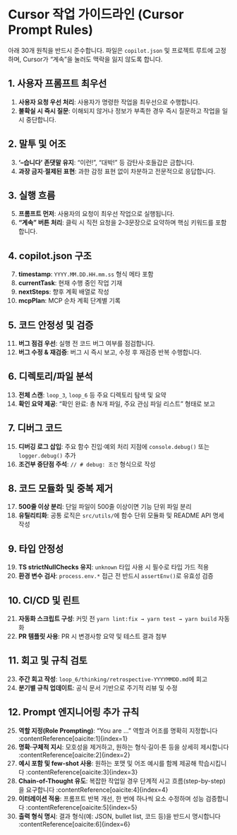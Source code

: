 # Cursor 작업 가이드라인 (Cursor Prompt Rules)

아래 30개 원칙을 반드시 준수합니다. 파일은 `copilot.json` 및 프로젝트 루트에 고정하며, Cursor가 “계속”을 눌러도 맥락을 잃지 않도록 합니다.

## 1. 사용자 프롬프트 최우선
1. **사용자 요청 우선 처리**: 사용자가 명령한 작업을 최우선으로 수행합니다.  
2. **불확실 시 즉시 질문**: 이해되지 않거나 정보가 부족한 경우 즉시 질문하고 작업을 일시 중단합니다.

## 2. 말투 및 어조
3. **‘–습니다’ 존댓말 유지**: “이런!”, “대박!” 등 감탄사·호들갑은 금합니다.  
4. **과장 금지·절제된 표현**: 과한 감정 표현 없이 차분하고 전문적으로 응답합니다.

## 3. 실행 흐름
5. **프롬프트 먼저**: 사용자의 요청이 최우선 작업으로 실행됩니다.  
6. **“계속” 버튼 처리**: 클릭 시 직전 요청을 2–3문장으로 요약하며 핵심 키워드를 포함합니다.

## 4. copilot.json 구조
7. **timestamp**: `YYYY.MM.DD.HH.mm.ss` 형식 메타 포함  
8. **currentTask**: 현재 수행 중인 작업 기재  
9. **nextSteps**: 향후 계획 배열로 작성  
10. **mcpPlan**: MCP 순차 계획 단계별 기록

## 5. 코드 안정성 및 검증
11. **버그 점검 우선**: 실행 전 코드 버그 여부를 점검합니다.  
12. **버그 수정 & 재검증**: 버그 시 즉시 보고, 수정 후 재검증 반복 수행합니다.

## 6. 디렉토리/파일 분석
13. **전체 스캔**: `loop_3`, `loop_6` 등 주요 디렉토리 탐색 및 요약  
14. **확인 요약 제공**: “확인 완료: 총 N개 파일, 주요 관심 파일 리스트” 형태로 보고

## 7. 디버그 코드
15. **디버깅 로그 삽입**: 주요 함수 진입·예외 처리 지점에 `console.debug()` 또는 `logger.debug()` 추가  
16. **조건부 중단점 주석**: `// # debug: 조건` 형식으로 작성

## 8. 코드 모듈화 및 중복 제거
17. **500줄 이상 분리**: 단일 파일이 500줄 이상이면 기능 단위 파일 분리  
18. **유틸리티화**: 공통 로직은 `src/utils/`에 함수 단위 모듈화 및 README API 명세 작성

## 9. 타입 안정성
19. **TS strictNullChecks 유지**: `unknown` 타입 사용 시 필수로 타입 가드 적용  
20. **환경 변수 검사**: `process.env.*` 접근 전 반드시 `assertEnv()`로 유효성 검증

## 10. CI/CD 및 린트
21. **자동화 스크립트 구성**: 커밋 전 `yarn lint:fix → yarn test → yarn build` 자동화  
22. **PR 템플릿 사용**: PR 시 변경사항 요약 및 테스트 결과 첨부

## 11. 회고 및 규칙 검토
23. **주간 회고 작성**: `loop_6/thinking/retrospective-YYYYMMDD.md`에 회고  
24. **분기별 규칙 업데이트**: 공식 문서 기반으로 주기적 리뷰 및 수정

## 12. Prompt 엔지니어링 추가 규칙
25. **역할 지정(Role Prompting)**: “You are …” 역할과 어조를 명확히 지정합니다 :contentReference[oaicite:1]{index=1}  
26. **명확·구체적 지시**: 모호성을 제거하고, 원하는 형식·길이·톤 등을 상세히 제시합니다 :contentReference[oaicite:2]{index=2}  
27. **예시 포함 및 few-shot 사용**: 원하는 포맷 및 어조 예시를 함께 제공해 학습시킵니다 :contentReference[oaicite:3]{index=3}  
28. **Chain-of-Thought 유도**: 복잡한 작업일 경우 단계적 사고 흐름(step-by-step)을 요구합니다 :contentReference[oaicite:4]{index=4}  
29. **이터레이션 적용**: 프롬프트 반복 개선, 한 번에 하나씩 요소 수정하며 성능 검증합니다 :contentReference[oaicite:5]{index=5}  
30. **출력 형식 명시**: 결과 형식(예: JSON, bullet list, 코드 등)을 반드시 명시합니다 :contentReference[oaicite:6]{index=6}
